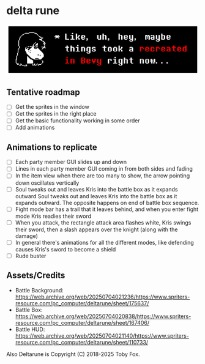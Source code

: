 # delta rune

![Suspicious Susie saying Like, uh, hey, maybe things took a recreated in Bevy right now...](./assets/susie_dialogue.png)

## Tentative roadmap

- [ ] Get the sprites in the window
- [ ] Get the sprites in the right place
- [ ] Get the basic functionality working in some order
- [ ] Add animations

## Animations to replicate

- [ ] Each party member GUI slides up and down
- [ ] Lines in each party member GUI coming in from both sides and fading
- [ ] In the item view when there are too many to show, the arrow pointing down oscillates vertically
- [ ] Soul tweaks out and leaves Kris into the battle box as it expands outward Soul tweaks out and leaves Kris into the battle box as it expands outward. The opposite happens on end of battle box sequence.
- [ ] Fight mode bar has a trail that it leaves behind, and when you enter fight mode Kris readies their sword
- [ ] When you attack, the rectangle attack area flashes white, Kris swings their sword, then a slash appears over the knight (along with the damage)
- [ ] In general there's animations for all the different modes, like defending causes Kris's sword to become a shield
- [ ] Rude buster

## Assets/Credits

- Battle Background: https://web.archive.org/web/20250704021236/https://www.spriters-resource.com/pc_computer/deltarune/sheet/175637/
- Battle Box: https://web.archive.org/web/20250704020838/https://www.spriters-resource.com/pc_computer/deltarune/sheet/167406/
- Battle HUD: https://web.archive.org/web/20250704021140/https://www.spriters-resource.com/pc_computer/deltarune/sheet/110733/

Also Deltarune is Copyright (C) 2018-2025 Toby Fox.
